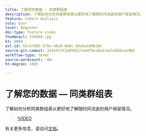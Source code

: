 ```yaml
---
title: 了解您的数据 — 同类群组表
description: 了解如何分析同类群组表以更好地了解随时间流逝的用户保留情况。
feature: Cohort Analysis
role: User
level: Beginner
doc-type: feature video
thumbnail: 334094.jpg
kt: 8060
exl-id: 55c47805-578e-46a9-8d8c-90a9a109630e
source-git-commit: 32424f3f2b05952fe4df9ea91dcbe51684cee905
workflow-type: tm+mt
source-wordcount: '44'
ht-degree: 100%

---
```


# 了解您的数据 — 同类群组表

了解如何分析同类群组表以更好地了解随时间流逝的用户保留情况。

>[!VIDEO](https://video.tv.adobe.com/v/334094/?quality=12&learn=on)

有关更多信息，请访问[文档](https://experienceleague.adobe.com/docs/analytics/analyze/analysis-workspace/visualizations/cohort-table/cohort-analysis.html?lang=zh-Hans)。
